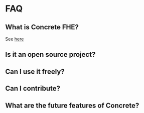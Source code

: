 # FAQ

## What is Concrete FHE?

See [here](../../README.md)

## Is it an open source project?

## Can I use it freely?

## Can I contribute?

## What are the future features of Concrete?

